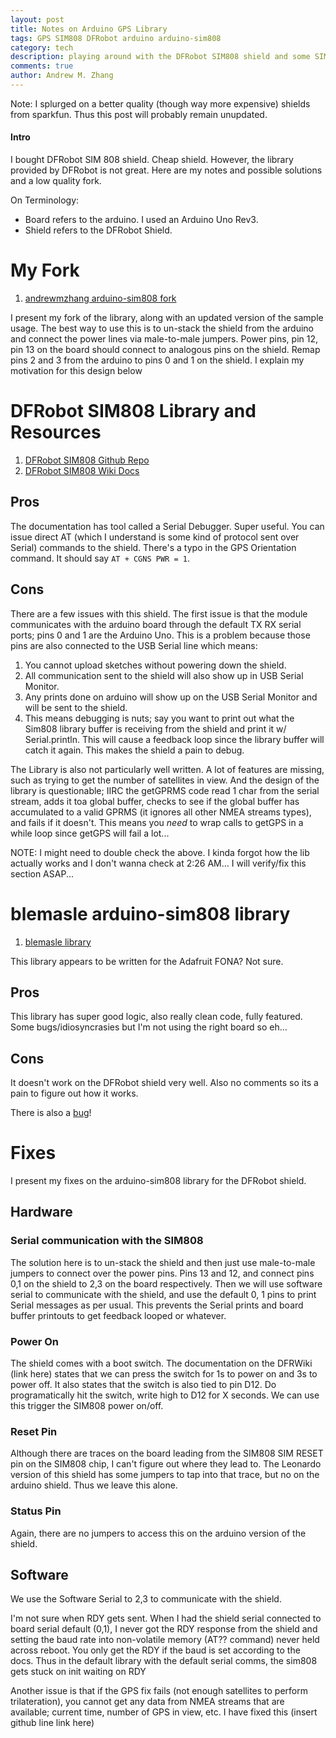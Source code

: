 ```yaml
---
layout: post
title: Notes on Arduino GPS Library
tags: GPS SIM808 DFRobot arduino arduino-sim808 
category: tech
description: playing around with the DFRobot SIM808 shield and some SIM808 libraries...
comments: true
author: Andrew M. Zhang
---
```



Note: I splurged on a better quality (though way more expensive) shields from sparkfun. Thus this post will probably remain unupdated. 

#### Intro

I bought DFRobot SIM 808 shield. Cheap shield. However, the library provided by DFRobot is not great. Here are my notes and possible solutions and a low quality fork. 


On Terminology:
* Board refers to the arduino. I used an Arduino Uno Rev3. 
* Shield refers to the DFRobot Shield.

# My Fork
1. [andrewmzhang arduino-sim808 fork](https://github.com/andrewmzhang/arduino-sim808)

I present my fork of the library, along with an updated version of the sample usage. The best way to use this is to un-stack the shield from the arduino and connect the power lines via male-to-male jumpers. Power pins, pin 12, pin 13 on the board should connect to analogous pins on the shield. Remap pins 2 and 3 from the arduino to pins 0 and 1 on the shield. I explain my motivation for this design below


# DFRobot SIM808 Library and Resources

1. [DFRobot SIM808 Github Repo](https://github.com/DFRobot/DFRobot_SIM808)
2. [DFRobot SIM808 Wiki Docs](https://wiki.dfrobot.com/SIM808_GPS_GPRS_GSM_Shield_SKU__TEL0097)


## Pros

The documentation has tool called a Serial Debugger. Super useful. You can issue direct AT (which I understand is some kind of protocol sent over Serial) commands to the shield. There's a typo in the GPS Orientation command. It should say `AT + CGNS PWR = 1`.

## Cons

There are a few issues with this shield. The first issue is that the module communicates with the arduino board through the default TX RX serial ports; pins 0 and 1 are the Arduino Uno. This is a problem because those pins are also connected to the USB Serial line which means:

1. You cannot upload sketches without powering down the shield. 
2. All communication sent to the shield will also show up in USB Serial Monitor.
  1. Any prints done on arduino will show up on the USB Serial Monitor and will be sent to the shield. 
  2. This means debugging is nuts; say you want to print out what the Sim808 library buffer is receiving from the shield and print it w/ Serial.println. This will cause a feedback loop since the library buffer will catch it again. This makes the shield a pain to debug. 

The Library is also not particularly well written. A lot of features are missing, such as trying to get the number of satellites in view. And the design of the library is questionable; IIRC the getGPRMS code read 1 char from the serial stream, adds it toa global buffer, checks to see if the global buffer has accumulated to a valid GPRMS (it ignores all other NMEA streams types), and fails if it doesn't. This means you *need* to wrap calls to getGPS in a while loop since getGPS will fail a lot... 

NOTE: I might need to double check the above. I kinda forgot how the lib actually works and I don't wanna check at 2:26 AM... I will verify/fix this section ASAP...


# blemasle arduino-sim808 library

1. [blemasle library](https://github.com/blemasle/arduino-sim808)

This library appears to be written for the Adafruit FONA? Not sure. 

## Pros

This library has super good logic, also really clean code, fully featured. Some bugs/idiosyncrasies but I'm not using the right board so eh...  

## Cons

It doesn't work on the DFRobot shield very well. Also no comments so its a pain to figure out how it works. 

There is also a [bug](https://github.com/blemasle/arduino-sim808/issues/19)!

# Fixes

I present my fixes on the arduino-sim808 library for the DFRobot shield.

## Hardware

### Serial communication with the SIM808

The solution here is to un-stack the shield and then just use male-to-male jumpers to connect over the power pins. Pins 13 and 12, and connect pins 0,1 on the shield to 2,3 on the board respectively. Then we will use software serial to communicate with the shield, and use the default 0, 1 pins to print Serial messages as per usual. This prevents the Serial prints and board buffer printouts to get feedback looped or whatever. 

### Power On 

The shield comes with a boot switch. The documentation on the DFRWiki (link here) states that we can press the switch for 1s to power on and 3s to power off. It also states that the switch is also tied to pin D12. Do programatically hit the switch, write high to D12 for X seconds. We can use this trigger the SIM808 power on/off.

### Reset Pin

Although there are traces on the board leading from the SIM808 SIM RESET pin on the SIM808 chip, I can't figure out where they lead to. The Leonardo version of this shield has some jumpers to tap into that trace, but no on the arduino shield. Thus we leave this alone.

### Status Pin

Again, there are no jumpers to access this on the arduino version of the shield. 


## Software

We use the Software Serial to 2,3 to communicate with the shield. 

I'm not sure when RDY gets sent. When I had the shield serial connected to board serial default (0,1), I never got the RDY response from the shield and setting the baud rate into non-volatile memory (AT?? command) never held across reboot. You only get the RDY if the baud is set according to the docs. Thus in the default library with the default serial comms, the sim808 gets stuck on init waiting on RDY

Another issue is that if the GPS fix fails (not enough satellites to perform trilateration), you cannot get any data from NMEA streams that are available; current time, number of GPS in view, etc. I have fixed this (insert github line link here) 




